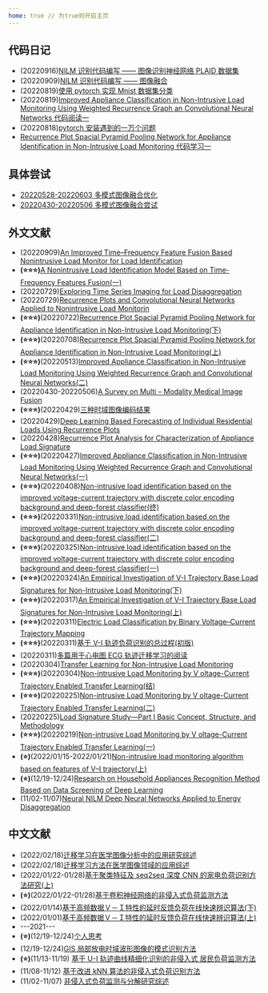 ```yaml
---
home: true // 为true则开启主页
---
```


## 代码日记

- (20220916)[NILM 识别代码编写 —— 图像识别神经网络 PLAID 数据集](./code/20220916.md)
- (20220909)[NILM 识别代码编写 —— 图像融合](./code/20220909.md)
- (20220819)[使用 pytorch 实现 Mnist 数据集分类](./code/20220819-2.md)
- (20220819)[Improved Appliance Classification in Non-Intrusive Load Monitoring Using Weighted Recurrence Graph an Convolutional Neural Networks 代码阅读一](./code/20220819.md)
- (20220818)[pytorch 安装遇到的一万个问题](./code/20220818.md)
- [Recurrence Plot Spacial Pyramid Pooling Network for Appliance Identification in Non-Intrusive Load Monitoring 代码学习一](./english/20220708.md)

## 具体尝试

- [20220528-20220603 多模式图像融合优化](./progress/20220602.md)
- [20220430-20220506 多模式图像融合尝试](./progress/20220506.md)

## 外文文献

- (20220909)[An Improved Time–Frequency Feature Fusion Based Nonintrusive Load Monitor for Load Identification](./english/20220909.md)
- **(⭐⭐⭐)**[A Nonintrusive Load Identification Model Based on Time-Frequency Features Fusion(一)](./english/20220812.md)
- (20220729)[Exploring Time Series Imaging for Load Disaggregation](./english/20220729-2.md)
- (20220729)[Recurrence Plots and Convolutional Neural Networks Applied to Nonintrusive Load Monitorin](./english/20220729-1.md)
- **(⭐⭐⭐)**(20220722)[Recurrence Plot Spacial Pyramid Pooling Network for Appliance Identification in Non-Intrusive Load Monitoring(下)](./english/20220722.md)
- **(⭐⭐⭐)**(20220708)[Recurrence Plot Spacial Pyramid Pooling Network for Appliance Identification in Non-Intrusive Load Monitoring(上)](./english/20220708.md)
- **(⭐⭐⭐)**(20220513)[Improved Appliance Classification in Non-Intrusive Load Monitoring Using Weighted Recurrence Graph and Convolutional Neural Networks(二)](./english/20220513.md)
- (20220430-20220506)[A Survey on Multi – Modality Medical Image Fusion](./english/20220506.md)
- **(⭐⭐⭐)**(20220429)[三种时域图像编码结果](./english/20220429-2.md)
- (20220429)[Deep Learning Based Forecasting of Individual Residential Loads Using Recurrence Plots](./english/20220429-1.md)
- (20220428)[Recurrence Plot Analysis for Characterization of Appliance Load Signature](./english/20220428.md)
- **(⭐⭐⭐)**(20220427)[Improved Appliance Classification in Non-Intrusive Load Monitoring Using Weighted Recurrence Graph and Convolutional Neural Networks(一)](./english/20220427.md)
- **(⭐⭐⭐)**(20220408)[Non-intrusive load identification based on the improved voltage-current trajectory with discrete color encoding background and deep-forest classifier(终)](./english/20220408.md)
- **(⭐⭐⭐)**(20220331)[Non-intrusive load identification based on the improved voltage-current trajectory with discrete color encoding background and deep-forest classifier(二)](./english/20220331.md)
- **(⭐⭐⭐)**(20220325)[Non-intrusive load identification based on the improved voltage-current trajectory with discrete color encoding background and deep-forest classifier(一)](./english/20220325.md)
- **(⭐⭐⭐)**(20220324)[An Empirical Investigation of V-I Trajectory Base Load Signatures for Non-Intrusive Load Monitoring(下)](./english/20220324.md)
- **(⭐⭐⭐)**(20220317)[An Empirical Investigation of V-I Trajectory Base Load Signatures for Non-Intrusive Load Monitoring(上)](./english/20220317.md)
- **(⭐⭐⭐)**(20220311)[Electric Load Classification by Binary Voltage–Current Trajectory Mapping](./english/20220311-3.md)
- **(⭐⭐⭐)**(20220311)[基于 V-I 轨迹负荷识别的总过程(初版)](./english/20220311-2.md)
- (20220311)[多篇用于心电图 ECG 轨迹迁移学习的阅读](./english/20220311-1.md)
- (20220304)[Transfer Learning for Non-Intrusive Load Monitoring](./english/20220304.md)
- **(⭐⭐⭐)**(20220304)[Non-intrusive Load Monitoring by V oltage-Current Trajectory Enabled Transfer Learning(结)](./english/20220301.md)
- **(⭐⭐⭐)**(20220225)[Non-intrusive Load Monitoring by V oltage-Current Trajectory Enabled Transfer Learning(二)](english/20220225-2.md)
- (20220225)[Load Signature Study—Part I Basic Concept, Structure, and Methodology](./english/20220225-1.md)
- **(⭐⭐⭐)**(20220219)[Non-intrusive Load Monitoring by V oltage-Current Trajectory Enabled Transfer Learning(一)](english/20220219.md)
- **(⭐)**(2022/01/15-2022/01/21)[Non-intrusive load monitoring algorithm based on features of V–I trajectory(上)](english/20220121.md)
- **(⭐)**(12/19-12/24)[Research on Household Appliances Recognition Method Based on Data Screening of Deep Learning](english/20211224.md)
- (11/02-11/07)[Neural NILM Deep Neural Networks Applied to Energy Disaggregation](english/20211101.md)

## 中文文献

- (2022/02/18)[迁移学习在医学图像分析中的应用研究综述](chinese/20220218-2.md)
- (2022/02/18)[迁移学习方法在医学图像领域的应用综述](chinese/20220218-1.md)
- (2022/01/22-01/28)[基于聚类特征及 seq2seq 深度 CNN 的家电负荷识别方法研究(上)](chinese/20220128-2.md)
- **(⭐)**(2022/01/22-01/28)[基于卷积神经网络的非侵入式负荷监测方法](chinese/20220128-1.md)
- (2022/01/14)[基于高频数据Ｖ－Ｉ特性的延时反馈负荷在线快速辨识算法(下)](chinese/20220114.md)
- (2022/01/01)[基于高频数据Ｖ－Ｉ特性的延时反馈负荷在线快速辨识算法(上)](chinese/20220101.md)
- ---2021---
- **(⭐)**(12/19-12/24)[个人思考](chinese/20211224-2.md)
- (12/19-12/24)[GIS 局部放电时域波形图像的模式识别方法](chinese/20211224.md)
- **(⭐)**(11/13-11/19) [基于 U-I 轨迹曲线精细化识别的非侵入式 居民负荷监测方法](chinese/20211119.md)
- (11/08-11/12) [基于改进 kNN 算法的非侵入式负荷识别方法](chinese/20211112.md)
- (11/02-11/07) [非侵入式负荷监测与分解研究综述](chinese/20211105.md)
